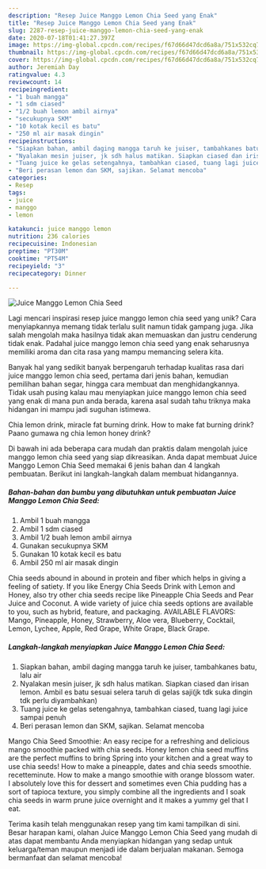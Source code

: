 ```yaml
---
description: "Resep Juice Manggo Lemon Chia Seed yang Enak"
title: "Resep Juice Manggo Lemon Chia Seed yang Enak"
slug: 2287-resep-juice-manggo-lemon-chia-seed-yang-enak
date: 2020-07-18T01:41:27.397Z
image: https://img-global.cpcdn.com/recipes/f67d66d47dcd6a8a/751x532cq70/juice-manggo-lemon-chia-seed-foto-resep-utama.jpg
thumbnail: https://img-global.cpcdn.com/recipes/f67d66d47dcd6a8a/751x532cq70/juice-manggo-lemon-chia-seed-foto-resep-utama.jpg
cover: https://img-global.cpcdn.com/recipes/f67d66d47dcd6a8a/751x532cq70/juice-manggo-lemon-chia-seed-foto-resep-utama.jpg
author: Jeremiah Day
ratingvalue: 4.3
reviewcount: 14
recipeingredient:
- "1 buah mangga"
- "1 sdm ciased"
- "1/2 buah lemon ambil airnya"
- "secukupnya SKM"
- "10 kotak kecil es batu"
- "250 ml air masak dingin"
recipeinstructions:
- "Siapkan bahan, ambil daging mangga taruh ke juiser, tambahkanes batu, lalu air"
- "Nyalakan mesin juiser, jk sdh halus matikan. Siapkan ciased dan irisan lemon. Ambil es batu sesuai selera taruh di gelas saji(jk tdk suka dingin tdk perlu diyambahkan)"
- "Tuang juice ke gelas setengahnya, tambahkan ciased, tuang lagi juice sampai penuh"
- "Beri perasan lemon dan SKM, sajikan. Selamat mencoba"
categories:
- Resep
tags:
- juice
- manggo
- lemon

katakunci: juice manggo lemon 
nutrition: 236 calories
recipecuisine: Indonesian
preptime: "PT30M"
cooktime: "PT54M"
recipeyield: "3"
recipecategory: Dinner

---
```



![Juice Manggo Lemon Chia Seed](https://img-global.cpcdn.com/recipes/f67d66d47dcd6a8a/751x532cq70/juice-manggo-lemon-chia-seed-foto-resep-utama.jpg)

Lagi mencari inspirasi resep juice manggo lemon chia seed yang unik? Cara menyiapkannya memang tidak terlalu sulit namun tidak gampang juga. Jika salah mengolah maka hasilnya tidak akan memuaskan dan justru cenderung tidak enak. Padahal juice manggo lemon chia seed yang enak seharusnya memiliki aroma dan cita rasa yang mampu memancing selera kita.

Banyak hal yang sedikit banyak berpengaruh terhadap kualitas rasa dari juice manggo lemon chia seed, pertama dari jenis bahan, kemudian pemilihan bahan segar, hingga cara membuat dan menghidangkannya. Tidak usah pusing kalau mau menyiapkan juice manggo lemon chia seed yang enak di mana pun anda berada, karena asal sudah tahu triknya maka hidangan ini mampu jadi suguhan istimewa.

Chia lemon drink, miracle fat burning drink. How to make fat burning drink? Paano gumawa ng chia lemon honey drink?


Di bawah ini ada beberapa cara mudah dan praktis dalam mengolah juice manggo lemon chia seed yang siap dikreasikan. Anda dapat membuat Juice Manggo Lemon Chia Seed memakai 6 jenis bahan dan 4 langkah pembuatan. Berikut ini langkah-langkah dalam membuat hidangannya.

<!--inarticleads1-->

##### Bahan-bahan dan bumbu yang dibutuhkan untuk pembuatan Juice Manggo Lemon Chia Seed:

1. Ambil 1 buah mangga
1. Ambil 1 sdm ciased
1. Ambil 1/2 buah lemon ambil airnya
1. Gunakan secukupnya SKM
1. Gunakan 10 kotak kecil es batu
1. Ambil 250 ml air masak dingin


Chia seeds abound in abound in protein and fiber which helps in giving a feeling of satiety. If you like Energy Chia Seeds Drink with Lemon and Honey, also try other chia seeds recipe like Pineapple Chia Seeds and Pear Juice and Coconut. A wide variety of juice chia seeds options are available to you, such as hybrid, feature, and packaging. AVAILABLE FLAVORS: Mango, Pineapple, Honey, Strawberry, Aloe vera, Blueberry, Cocktail, Lemon, Lychee, Apple, Red Grape, White Grape, Black Grape. 

<!--inarticleads2-->

##### Langkah-langkah menyiapkan Juice Manggo Lemon Chia Seed:

1. Siapkan bahan, ambil daging mangga taruh ke juiser, tambahkanes batu, lalu air
1. Nyalakan mesin juiser, jk sdh halus matikan. Siapkan ciased dan irisan lemon. Ambil es batu sesuai selera taruh di gelas saji(jk tdk suka dingin tdk perlu diyambahkan)
1. Tuang juice ke gelas setengahnya, tambahkan ciased, tuang lagi juice sampai penuh
1. Beri perasan lemon dan SKM, sajikan. Selamat mencoba


Mango Chia Seed Smoothie: An easy recipe for a refreshing and delicious mango smoothie packed with chia seeds. Honey lemon chia seed muffins are the perfect muffins to bring Spring into your kitchen and a great way to use chia seeds! How to make a pineapple, dates and chia seeds smoothie. recetteminute. How to make a mango smoothie with orange blossom water. I absolutely love this for dessert and sometimes even Chia pudding has a sort of tapioca texture, you simply combine all the ingredients and I soak chia seeds in warm prune juice overnight and it makes a yummy gel that I eat. 

Terima kasih telah menggunakan resep yang tim kami tampilkan di sini. Besar harapan kami, olahan Juice Manggo Lemon Chia Seed yang mudah di atas dapat membantu Anda menyiapkan hidangan yang sedap untuk keluarga/teman maupun menjadi ide dalam berjualan makanan. Semoga bermanfaat dan selamat mencoba!
